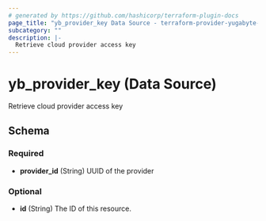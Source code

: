 ```yaml
---
# generated by https://github.com/hashicorp/terraform-plugin-docs
page_title: "yb_provider_key Data Source - terraform-provider-yugabyte-anywhere"
subcategory: ""
description: |-
  Retrieve cloud provider access key
---
```


# yb_provider_key (Data Source)

Retrieve cloud provider access key



<!-- schema generated by tfplugindocs -->
## Schema

### Required

- **provider_id** (String) UUID of the provider

### Optional

- **id** (String) The ID of this resource.


